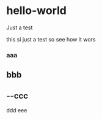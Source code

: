 # hello-world
Just a test

this si just a test so see how it wors

### aaa
## bbb
--ccc
-----
ddd
eee
